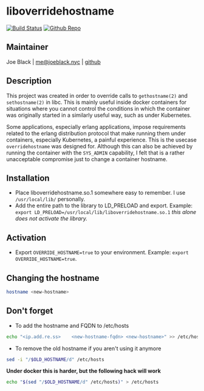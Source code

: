 # liboverridehostname
[![Build Status](https://travis-ci.org/telephoneorg/overridehostname.svg?branch=master)](https://travis-ci.org/telephoneorg/overridehostname) [![Github Repo](https://img.shields.io/badge/contributions-welcome-brightgreen.svg?style=flat)](https://github.com/telephoneorg/overridehostname)


## Maintainer
Joe Black | <me@joeblack.nyc> | [github](https://github.com/joeblackwaslike)


## Description
This project was created in order to override calls to `gethostname(2)` and `sethostname(2)` in libc.  This is mainly useful inside docker containers for situations where you cannot control the conditions in which the container was originally started in a similarly useful way, such as under Kubernetes.


Some applications, especially erlang applications, impose requirements related to the erlang distribution protocol that make running them under containers, especially Kubernetes, a painful experience.  This is the usecase `overridehostname` was designed for.  Although this can also be achieved by running the container with the `SYS_ADMIN` capability, I felt that is a rather unacceptable compromise just to change a container hostname.


## Installation
* Place liboverridehostname.so.1 somewhere easy to remember.  I use `/usr/local/lib/` personally.
* Add the entire path to the library to LD_PRELOAD and export. Example: `export LD_PRELOAD=/usr/local/lib/liboverridehostname.so.1` *this alone does not activate the library.*


## Activation
* Export `OVERRIDE_HOSTNAME=true` to your environment.  Example: `export OVERRIDE_HOSTNAME=true`.


## Changing the hostname
```bash
hostname <new-hostname>
```


## Don't forget
* To add the hostname and FQDN to /etc/hosts
```bash
echo "<ip.add.re.ss>    <new-hostname-fqdn> <new-hostname>" >> /etc/hosts
```

* To remove the old hostname if you aren't using it anymore
```bash
sed -i "/$OLD_HOSTNAME/d" /etc/hosts
```

**Under docker this is harder, but the following hack will work**
```bash
echo "$(sed "/$OLD_HOSTNAME/d" /etc/hosts)" > /etc/hosts
```
